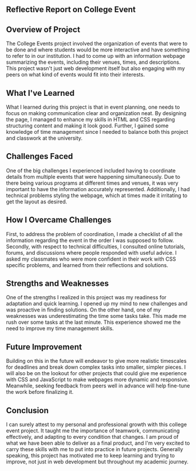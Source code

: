 ## Reflective Report on College Event 

## Overview of Project
The College Events project involved the organization of events that were to be done and where students would be more interactive and have something to refer to in our institution. I had to come up with an information webpage summarizing the events, including their venues, times, and descriptions. This project wasn't just web development itself but also engaging with my peers on what kind of events would fit into their interests.

## What I've Learned
What I learned during this project is that in event planning, one needs to focus on making communication clear and organization neat. By designing the page, I managed to enhance my skills in HTML and CSS regarding structuring content and making it look good. Further, I gained some knowledge of time management since I needed to balance both this project and classwork at the university.

## Challenges Faced
One of the big challenges I experienced included having to coordinate details from multiple events that were happening simultaneously. Due to there being various programs at different times and venues, it was very important to have the information accurately represented. Additionally, I had technical problems styling the webpage, which at times made it irritating to get the layout as desired.

## How I Overcame Challenges
First, to address the problem of coordination, I made a checklist of all the information regarding the event in the order I was supposed to follow. Secondly, with respect to technical difficulties, I consulted online tutorials, forums, and discussions where people responded with useful advice. I asked my classmates who were more confident in their work with CSS specific problems, and learned from their reflections and solutions.

## Strengths and Weaknesses
One of the strengths I realized in this project was my readiness for adaptation and quick learning. I opened up my mind to new challenges and was proactive in finding solutions. On the other hand, one of my weaknesses was underestimating the time some tasks take. This made me rush over some tasks at the last minute. This experience showed me the need to improve my time management skills.

## Future Improvement
Building on this in the future will endeavor to give more realistic timescales for deadlines and break down complex tasks into smaller, simpler pieces. I will also be on the lookout for other projects that could give me experience with CSS and JavaScript to make webpages more dynamic and responsive. Meanwhile, seeking feedback from peers well in advance will help fine-tune the work before finalizing it.

## Conclusion
I can surely attest to my personal and professional growth with this college event project. It taught me the importance of teamwork, communicating effectively, and adapting to every condition that changes. I am proud of what we have been able to deliver as a final product, and I'm very excited to carry these skills with me to put into practice in future projects. Generally speaking, this project has motivated me to keep learning and trying to improve, not just in web development but throughout my academic journey.

